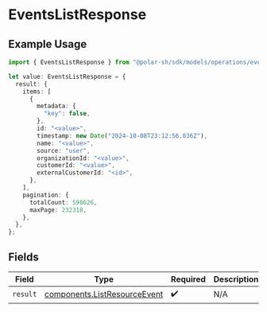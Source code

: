 # EventsListResponse

## Example Usage

```typescript
import { EventsListResponse } from "@polar-sh/sdk/models/operations/eventslist.js";

let value: EventsListResponse = {
  result: {
    items: [
      {
        metadata: {
          "key": false,
        },
        id: "<value>",
        timestamp: new Date("2024-10-08T23:12:56.036Z"),
        name: "<value>",
        source: "user",
        organizationId: "<value>",
        customerId: "<value>",
        externalCustomerId: "<id>",
      },
    ],
    pagination: {
      totalCount: 598626,
      maxPage: 232318,
    },
  },
};
```

## Fields

| Field                                                                        | Type                                                                         | Required                                                                     | Description                                                                  |
| ---------------------------------------------------------------------------- | ---------------------------------------------------------------------------- | ---------------------------------------------------------------------------- | ---------------------------------------------------------------------------- |
| `result`                                                                     | [components.ListResourceEvent](../../models/components/listresourceevent.md) | :heavy_check_mark:                                                           | N/A                                                                          |